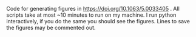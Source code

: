 Code for generating figures in https://doi.org/10.1063/5.0033405 . All scripts take at most ~10 minutes to run on my machine. I run python interactively, if you do the same you should see the figures. Lines to save the figures may be commented out.
